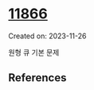 # [11866](https://www.acmicpc.net/problem/11866)
Created on: 2023-11-26

원형 큐 기본 문제

## References


